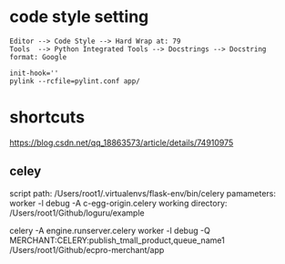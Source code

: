 # code style setting

```
Editor --> Code Style --> Hard Wrap at: 79
Tools  --> Python Integrated Tools --> Docstrings --> Docstring format: Google

init-hook=''
pylink --rcfile=pylint.conf app/
```



# shortcuts
https://blog.csdn.net/qq_18863573/article/details/74910975

## celey
script path: /Users/root1/.virtualenvs/flask-env/bin/celery
pamameters: worker -l debug -A c-egg-origin.celery
working directory: /Users/root1/Github/loguru/example


celery -A engine.runserver.celery worker -l debug -Q MERCHANT:CELERY:publish_tmall_product,queue_name1
/Users/root1/Github/ecpro-merchant/app
